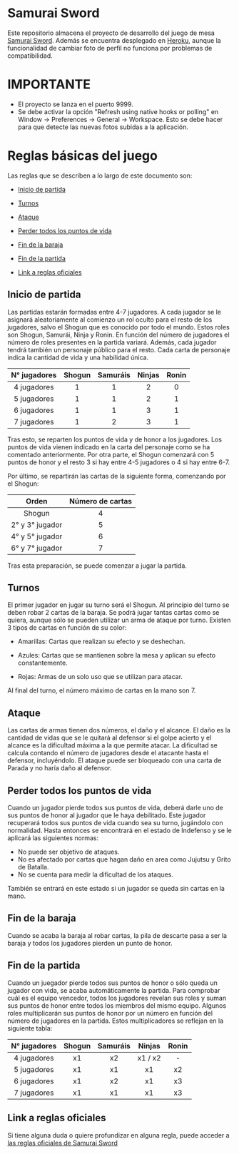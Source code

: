 # Samurai Sword

Este repositorio almacena el proyecto de desarrollo del juego de mesa [Samurai Sword](https://www.dvgiochi.com/catalogo/samurai-sword/?lang=eng). 
Además se encuentra desplegado en [Heroku](http://dp-samurai-sword.herokuapp.com/), aunque la funcionalidad de cambiar foto de perfil no funciona por problemas de compatibilidad.

# IMPORTANTE 

 - El proyecto se lanza en el puerto 9999.
 - Se debe activar la opción "Refresh using native hooks or polling" en Window -> Preferences -> General -> Workspace. Esto se debe hacer para que detecte las nuevas fotos subidas a la aplicación.

# Reglas básicas del juego

Las reglas que se describen a lo largo de este documento son:

- [Inicio de partida](#inicio-de-partida)

- [Turnos](#turnos)

- [Ataque](#ataque)

- [Perder todos los puntos de vida](#perder-todos-los-puntos-de-vida)

- [Fin de la baraja](#fin-de-la-baraja)

- [Fin de la partida](#fin-de-la-partida)

- [Link a reglas oficiales](#link-a-reglas-oficiales)

## Inicio de partida

Las partidas estarán formadas entre 4-7 jugadores. A cada jugador se le asignará aleatoriamente al comienzo un rol oculto para el resto de los jugadores, salvo el Shogun que es conocido por todo el mundo. Estos roles son Shogun, Samurái, Ninja y Ronin. En función del número de jugadores el número de roles presentes en la partida variará. Además, cada jugador tendrá también un personaje público para el resto. Cada carta de personaje indica la cantidad de vida y una habilidad única.

| N° jugadores | Shogun | Samuráis | Ninjas | Ronin |
|:---:|:--------:|:------:|:------:|:-----:|
| 4 jugadores | 1 | 1 | 2 | 0 |
| 5 jugadores | 1 | 1 | 2 | 1 |
| 6 jugadores | 1 | 1 | 3 | 1 |
| 7 jugadores | 1 | 2 | 3 | 1 |

Tras esto, se reparten los puntos de vida y de honor a los jugadores. Los puntos de vida vienen indicado en la carta del personaje como se ha comentado anteriormente. Por otra parte, el Shogun comenzará con 5 puntos de honor y el resto 3 si hay entre 4-5 jugadores o 4 si hay entre 6-7.

Por último, se repartirán las cartas de la siguiente forma, comenzando por el Shogun:

| Orden | Número de cartas |
|:-----:|:----------------:|
| Shogun | 4 |
| 2° y 3° jugador | 5 |
| 4° y 5° jugador | 6 |
| 6° y 7° jugador | 7 |

Tras esta preparación, se puede comenzar a jugar la partida.

## Turnos

El primer jugador en jugar su turno será el Shogun. Al principio del turno se deben robar 2 cartas de la baraja. Se podrá jugar tantas cartas como se quiera, aunque sólo se pueden utilizar un arma de ataque por turno. Existen 3 tipos de cartas en función de su color:

 - Amarillas: Cartas que realizan su efecto y se deshechan.

 - Azules: Cartas que se mantienen sobre la mesa y aplican su efecto constantemente.

 - Rojas: Armas de un solo uso que se utilizan para atacar.

Al final del turno, el número máximo de cartas en la mano son 7.

## Ataque

Las cartas de armas tienen dos números, el daño y el alcance. El daño es la cantidad de vidas que se le quitará al defensor si el golpe acierto y el alcance es la dificultad máxima a la que permite atacar. La dificultad se calcula contando el número de jugadores desde el atacante hasta el defensor, incluyéndolo. El ataque puede ser bloqueado con una carta de Parada y no haría daño al defensor.

## Perder todos los puntos de vida

Cuando un jugador pierde todos sus puntos de vida, deberá darle uno de sus puntos de honor al jugador que le haya debilitado. Este jugador recuperará todos sus puntos de vida cuando sea su turno, jugándolo con normalidad. Hasta entonces se encontrará en el estado de Indefenso y se le aplicará las siguientes normas:

 - No puede ser objetivo de ataques.
 - No es afectado por cartas que hagan daño en area como Jujutsu y Grito de Batalla.
 - No se cuenta para medir la dificultad de los ataques.

También se entrará en este estado si un jugador se queda sin cartas en la mano.

## Fin de la baraja

Cuando se acaba la baraja al robar cartas, la pila de descarte pasa a ser la baraja y todos los jugadores pierden un punto de honor.

## Fin de la partida

Cuando un juegador pierde todos sus puntos de honor o sólo queda un jugador con vida, se acaba automáticamente la partida. Para comprobar cuál es el equipo vencedor, todos los jugadores revelan sus roles y suman sus puntos de honor entre todos los miembros del mismo equipo. Algunos roles multiplicarán sus puntos de honor por un número en función del número de jugadores en la partida. Estos multiplicadores se reflejan en la siguiente tabla:

| N° jugadores | Shogun | Samuráis | Ninjas | Ronin |
|:---:|:--------:|:------:|:------:|:-----:|
| 4 jugadores | x1 | x2 | x1 / x2 | - |
| 5 jugadores | x1 | x1 | x1 | x2 |
| 6 jugadores | x1 | x2 | x1 | x3 |
| 7 jugadores | x1 | x1 | x1 | x3 |

## Link a reglas oficiales

Si tiene alguna duda o quiere profundizar en alguna regla, puede acceder a [las reglas oficiales de Samurai Sword](https://www.dvgiochi.com/giochi/samuraisword/download/EDGSS01_Rules_ES_PRINT.pdf)
